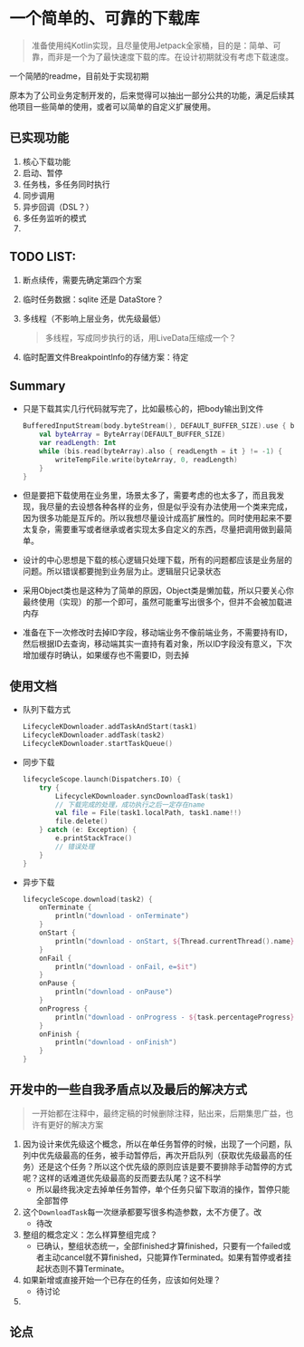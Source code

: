 # 一个简单的、可靠的下载库
> 准备使用纯Kotlin实现，且尽量使用Jetpack全家桶，目的是：简单、可靠，而非是一个为了最快速度下载的库。在设计初期就没有考虑下载速度。

一个简陋的readme，目前处于实现初期

原本为了公司业务定制开发的，后来觉得可以抽出一部分公共的功能，满足后续其他项目一些简单的使用，或者可以简单的自定义扩展使用。



## 已实现功能

1. 核心下载功能
2. 启动、暂停
3. 任务栈，多任务同时执行
4. 同步调用
5. 异步回调（DSL？）
6. 多任务监听的模式
7.

## TODO LIST:

1. 断点续传，需要先确定第四个方案

2. 临时任务数据：sqlite 还是  DataStore？

3. 多线程（不影响上层业务，优先级最低）

   > 多线程，写成同步执行的话，用LiveData压缩成一个？

4. 临时配置文件BreakpointInfo的存储方案：待定

## Summary

* 只是下载其实几行代码就写完了，比如最核心的，把body输出到文件

  ```kotlin
  BufferedInputStream(body.byteStream(), DEFAULT_BUFFER_SIZE).use { bis ->
      val byteArray = ByteArray(DEFAULT_BUFFER_SIZE)
      var readLength: Int
      while (bis.read(byteArray).also { readLength = it } != -1) {
          writeTempFile.write(byteArray, 0, readLength)
      }
  }
  ```

* 但是要把下载使用在业务里，场景太多了，需要考虑的也太多了，而且我发现，我尽量的去设想各种各样的业务，但是似乎没有办法使用一个类来完成，因为很多功能是互斥的。所以我想尽量设计成高扩展性的。同时使用起来不要太复杂，需要重写或者继承或者实现太多自定义的东西，尽量把调用做到最简单。
* 设计的中心思想是下载的核心逻辑只处理下载，所有的问题都应该是业务层的问题。所以错误都要抛到业务层为止。逻辑层只记录状态
* 采用Object类也是这种为了简单的原因，Object类是懒加载，所以只要关心你最终使用（实现）的那一个即可，虽然可能重写出很多个，但并不会被加载进内存
* 准备在下一次修改时去掉ID字段，移动端业务不像前端业务，不需要持有ID，然后根据ID去查询，移动端其实一直持有着对象，所以ID字段没有意义，下次增加缓存时确认，如果缓存也不需要ID，则去掉


## 使用文档

* 队列下载方式

  ```kotlin
  LifecycleKDownloader.addTaskAndStart(task1)
  LifecycleKDownloader.addTask(task2)
  LifecycleKDownloader.startTaskQueue()
  ```

* 同步下载

  ```kotlin
  lifecycleScope.launch(Dispatchers.IO) {
      try {
          LifecycleKDownloader.syncDownloadTask(task1)
          // 下载完成的处理，成功执行之后一定存在name
          val file = File(task1.localPath, task1.name!!)
          file.delete()
      } catch (e: Exception) {
          e.printStackTrace()
          // 错误处理
      }
  }
  ```

* 异步下载

  ```kotlin
  lifecycleScope.download(task2) {
      onTerminate {
          println("download - onTerminate")
      }
      onStart {
          println("download - onStart, ${Thread.currentThread().name}")
      }
      onFail {
          println("download - onFail, e=$it")
      }
      onPause {
          println("download - onPause")
      }
      onProgress {
          println("download - onProgress - ${task.percentageProgress}")
      }
      onFinish {
          println("download - onFinish")
      }
  }
  ```

## 开发中的一些自我矛盾点以及最后的解决方式

> 一开始都在注释中，最终定稿的时候删除注释，贴出来，后期集思广益，也许有更好的解决方案

1. 因为设计来优先级这个概念，所以在单任务暂停的时候，出现了一个问题，队列中优先级最高的任务，被手动暂停后，再次开启队列（获取优先级最高的任务）还是这个任务？所以这个优先级的原则应该是要不要排除手动暂停的方式呢？这样的话难道优先级最高的反而要去队尾？这不科学
   - 所以最终我决定去掉单任务暂停，单个任务只留下取消的操作，暂停只能全部暂停
2. 这个`DownloadTask`每一次继承都要写很多构造参数，太不方便了。改
    - 待改
3. 整组的概念定义：怎么样算整组完成？
    - 已确认，整组状态统一，全部finished才算finished，只要有一个failed或者主动cancel就不算finished，只能算作Terminated。如果有暂停或者挂起状态则不算Terminate。
4. 如果新增或直接开始一个已存在的任务，应该如何处理？
    - 待讨论
5.

## 论点